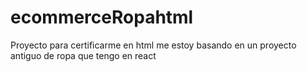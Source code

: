 # ecommerceRopahtml
Proyecto para certificarme en html me estoy basando en un proyecto antiguo de ropa que tengo en react 
